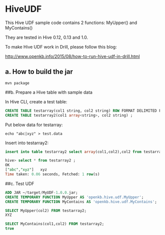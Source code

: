 # HiveUDF
This Hive UDF sample code contains 2 functions: MyUpper() and MyContains()

They are tested in Hive 0.12, 0.13 and 1.0.

To make Hive UDF work in Drill, please follow this blog:

http://www.openkb.info/2015/08/how-to-run-hive-udf-in-drill.html 

## a. How to build the jar

```shell
mvn package
```

##b. Prepare a Hive table with sample data

In Hive CLI, create a test table:

```sql
CREATE TABLE testarray(col1 string, col2 string) ROW FORMAT DELIMITED FIELDS TERMINATED BY "|";
CREATE TABLE testarray2(col1 array<string>, col2 string) ;
```

Put below data for testarray:

```shell
echo "abc|xyz" > test.data
```

Insert into testarray2:

```sql
insert into table testarray2 select array(col1,col2),col2 from testarray;

hive> select * from testarray2 ;
OK
["abc","xyz"]	xyz
Time taken: 0.06 seconds, Fetched: 1 row(s)
```

##c. Test UDF

```sql
ADD JAR ~/target/MyUDF-1.0.0.jar;
CREATE TEMPORARY FUNCTION MyUpper AS 'openkb.hive.udf.MyUpper'; 
CREATE TEMPORARY FUNCTION MyContains AS 'openkb.hive.udf.MyContains'; 

SELECT MyUpper(col2) FROM testarray2;
XYZ

SELECT MyContains(col1,col2) FROM testarray2;
true
```
